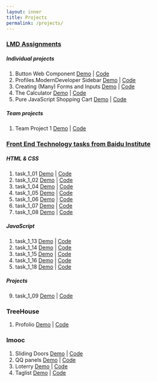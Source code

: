 ```yaml
---
layout: inner
title: Projects
permalink: /projects/
---
```

### [LMD Assignments](https://learn.moderndeveloper.com/) 

##### Individual projects

  1. Button Web Component [Demo](http://htmlpreview.github.com/?https://github.com/Tingting-Chang/learning-web-components/blob/master/components/buttons/index.html) | [Code](https://github.com/Tingting-Chang/learning-web-components/blob/master/components/buttons/index.html)
  2. Profiles.ModernDeveloper Sidebar [Demo](http://htmlpreview.github.com/?https://github.com/Tingting-Chang/learning-web-components/blob/master/components/profile-card/index.html) | [Code](https://github.com/Tingting-Chang/learning-web-components/blob/master/components/profile-card/index.html)
  3. Creating (Many) Forms and Inputs [Demo](http://htmlpreview.github.com/?https://github.com/Tingting-Chang/learning-web-components/blob/master/components/formGallery.html) | [Code](http://htmlpreview.github.com/?https://github.com/Tingting-Chang/learning-web-components/tree/master/components/forms-inputs)       
  4. The Calculator [Demo](http://htmlpreview.github.com/?https://github.com/Tingting-Chang/learning-web-components/blob/master/components/calculator/index.html) | [Code](https://github.com/Tingting-Chang/learning-web-components/blob/master/components/calculator/index.html)
  5. Pure JavaScript Shopping Cart [Demo](http://htmlpreview.github.com/?https://github.com/Tingting-Chang/learning-web-components/blob/master/components/product-list/productList.html) | [Code](https://github.com/Tingting-Chang/learning-web-components/blob/master/components/product-list/productList.html)

##### Team projects

  1. Team Project 1 [Demo](http://htmlpreview.github.com/?http://htmlpreview.github.io/?https://github.com/AntrikshPatel/TeamProject1/blob/gh-pages/chatingapp.html) | [Code](https://github.com/Tingting-Chang/team-project-01/blob/master/tt.html)

### [Front End Technology tasks from Baidu Institute](http://ife.baidu.com/task/all)

##### HTML & CSS
  
  1. task_1_01 [Demo](http://htmlpreview.github.io/?https://github.com/Tingting-Chang/Baidu-Institute-of-Front-End-Technology/tree/master/chapter-01) | [Code](https://github.com/Tingting-Chang/Baidu-Institute-of-Front-End-Technology/tree/master/chapter-01)
  2. task_1_02 [Demo](https://github.com/Tingting-Chang/Baidu-Institute-of-Front-End-Technology/blob/master/chapter-01/task_1_02.html) | [Code](https://github.com/Tingting-Chang/Baidu-Institute-of-Front-End-Technology/blob/master/chapter-01/task_1_02.html)
  3. task_1_04 [Demo](http://htmlpreview.github.io/?https://github.com/Tingting-Chang/Baidu-Institute-of-Front-End-Technology/blob/master/chapter-01/task_1_03.html) | [Code](https://github.com/Tingting-Chang/Baidu-Institute-of-Front-End-Technology/blob/master/chapter-01/task_1_03.html)
  4. task_1_05 [Demo](http://htmlpreview.github.io/?https://github.com/Tingting-Chang/Baidu-Institute-of-Front-End-Technology/blob/master/chapter-01/task_1_04.html) | [Code](https://github.com/Tingting-Chang/Baidu-Institute-of-Front-End-Technology/blob/master/chapter-01/task_1_04.html)
  5. task_1_06 [Demo](http://htmlpreview.github.io/?https://github.com/Tingting-Chang/Baidu-Institute-of-Front-End-Technology/blob/master/chapter-01/task_1_05.html) | [Code](https://github.com/Tingting-Chang/Baidu-Institute-of-Front-End-Technology/blob/master/chapter-01/task_1_05.html)
  6. task_1_07 [Demo](http://htmlpreview.github.io/?https://github.com/Tingting-Chang/Baidu-Institute-of-Front-End-Technology/blob/master/chapter-01/task_1_06.html) | [Code](https://github.com/Tingting-Chang/Baidu-Institute-of-Front-End-Technology/blob/master/chapter-01/task_1_06.html)
  7. task_1_08 [Demo](http://htmlpreview.github.io/?https://github.com/Tingting-Chang/Baidu-Institute-of-Front-End-Technology/blob/master/chapter-01/task_1_07.html) | [Code](https://github.com/Tingting-Chang/Baidu-Institute-of-Front-End-Technology/blob/master/chapter-01/task_1_07.html)
    
##### JavaScript
  
  1. task_1_13 [Demo](http://htmlpreview.github.io/?https://github.com/Tingting-Chang/Baidu-Institute-of-Front-End-Technology/blob/master/chapter-02/task_2_13.html) | [Code](https://github.com/Tingting-Chang/Baidu-Institute-of-Front-End-Technology/blob/master/chapter-02/task_2_13.html)
  2. task_1_14 [Demo](http://htmlpreview.github.io/?https://github.com/Tingting-Chang/Baidu-Institute-of-Front-End-Technology/blob/master/chapter-02/task_2_14.html) | [Code](https://github.com/Tingting-Chang/Baidu-Institute-of-Front-End-Technology/blob/master/chapter-02/task_2_14.html)
  3. task_1_15 [Demo](http://htmlpreview.github.io/?https://github.com/Tingting-Chang/Baidu-Institute-of-Front-End-Technology/blob/master/chapter-02/task_2_15.html) | [Code](https://github.com/Tingting-Chang/Baidu-Institute-of-Front-End-Technology/blob/master/chapter-02/task_2_15.html)
  4. task_1_16 [Demo](http://htmlpreview.github.io/?https://github.com/Tingting-Chang/Baidu-Institute-of-Front-End-Technology/blob/master/chapter-02/task_2_16.html) | [Code](https://github.com/Tingting-Chang/Baidu-Institute-of-Front-End-Technology/blob/master/chapter-02/task_2_16.html)
  5. task_1_18 [Demo](http://htmlpreview.github.io/?https://github.com/Tingting-Chang/Baidu-Institute-of-Front-End-Technology/blob/master/chapter-02/task_2_18.html) | [Code](https://github.com/Tingting-Chang/Baidu-Institute-of-Front-End-Technology/blob/master/chapter-02/task_2_18.html)
  
##### Projects
  
  9. task_1_09 [Demo](http://htmlpreview.github.io/?) | [Code]()
  
### TreeHouse

  1. Profolio [Demo](http://htmlpreview.github.io/?https://github.com/Tingting-Chang/TreeHouse/blob/master/index.html) | [Code](https://github.com/Tingting-Chang/TreeHouse/blob/master/)


### Imooc

  1. Sliding Doors [Demo](http://htmlpreview.github.io/?https://github.com/Tingting-Chang/imooc/blob/master/DOM1/index.html) | [Code](https://github.com/Tingting-Chang/imooc/blob/master/DOM1/index.html)
  2. QQ panels [Demo](http://htmlpreview.github.io/?https://github.com/Tingting-Chang/imooc/blob/master/DOM2/QQ/index.html) | [Code](https://github.com/Tingting-Chang/imooc/blob/master/DOM2/QQ/index.html)
  3. Loterry [Demo](http://htmlpreview.github.io/?https://github.com/Tingting-Chang/imooc/blob/master/DOM2/keyEvent/index.html) | [Code](https://github.com/Tingting-Chang/imooc/blob/master/DOM2/keyEvent/index.html)
  4. Taglist [Demo](http://htmlpreview.github.io/?https://github.com/Tingting-Chang/imooc/blob/master/DOM2/tagList.html) | [Code](https://github.com/Tingting-Chang/imooc/blob/master/DOM2/tagList.html)
  
  
  
  
